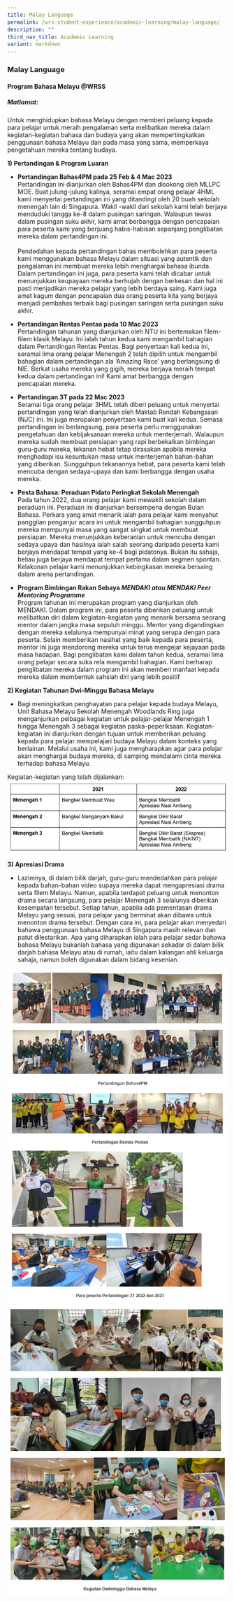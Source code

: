 ```yaml
---
title: Malay Language
permalink: /wrs-student-experience/academic-learning/malay-language/
description: ""
third_nav_title: Academic Learning
variant: markdown
---
```

### **Malay Language**
#### **Program Bahasa Melayu @WRSS**
##### **Matlamat:**
Untuk menghidupkan bahasa Melayu dengan memberi peluang kepada para pelajar untuk meraih pengalaman serta melibatkan mereka dalam kegiatan-kegiatan bahasa dan budaya yang akan mempertingkatkan penggunaan bahasa Melayu dan pada masa yang sama, memperkaya pengetahuan mereka tentang budaya.

**1) Pertandingan &amp; Program Luaran**

*   **Pertandingan Bahas4PM pada 25 Feb &amp; 4 Mac 2023**<br>
Pertandingan ini dianjurkan oleh Bahas4PM dan disokong oleh MLLPC MOE. Buat julung-julung kalinya, seramai empat orang pelajar 4HML kami menyertai pertandingan ini yang ditandingi oleh 20 buah sekolah menengah lain di Singapura. Wakil -wakil dari sekolah kami telah berjaya menduduki tangga ke-8 dalam pusingan saringan. Walaupun tewas dalam pusingan suku akhir, kami amat berbangga dengan pencapaian para peserta kami yang berjuang habis-habisan sepanjang penglibatan mereka dalam pertandingan ini.<br><br>
Pendedahan kepada pertandingan bahas membolehkan para peserta kami menggunakan bahasa Melayu dalam situasi yang autentik dan pengalaman ini membuat mereka lebih menghargai bahasa ibunda. Dalam pertandingan ini juga, para peserta kami telah dicabar untuk menunjukkan keupayaan mereka berhujah dengan berkesan dan hal ini pasti menjadikan mereka pelajar yang lebih berdaya saing. Kami juga amat kagum dengan pencapaian dua orang peserta kita yang berjaya menjadi pembahas terbaik bagi pusingan saringan serta pusingan suku akhir.

*   **Pertandingan Rentas Pentas pada 10 Mac 2023**<br>
Pertandingan tahunan yang dianjurkan oleh NTU ini bertemakan filem-filem klasik Melayu. Ini ialah tahun kedua kami mengambil bahagian dalam Pertandingan Rentas Pentas. Bagi penyertaan kali kedua ini, seramai lima orang pelajar Menengah 2 telah dipilih untuk mengambil bahagian dalam pertandingan ala ‘Amazing Race’ yang berlangsung di NIE. Berkat usaha mereka yang gigih, mereka berjaya meraih tempat kedua dalam pertandingan ini! Kami amat berbangga dengan pencapaian mereka.

*   **Pertandingan 3T pada 22 Mac 2023**<br>
Seramai tiga orang pelajar 3HML telah diberi peluang untuk menyertai pertandingan yang telah dianjurkan oleh Maktab Rendah Kebangsaan (NJC) ini. Ini juga merupakan penyertaan kami buat kali kedua. Semasa pertandingan ini berlangsung, para peserta perlu menggunakan pengetahuan dan kebijaksanaan mereka untuk menterjemah. Walaupun mereka sudah membuat persiapan yang rapi berbekalkan bimbingan guru-guru mereka, tekanan hebat tetap dirasakan apabila mereka menghadapi isu kesuntukan masa untuk menterjemah bahan-bahan yang diberikan. Sungguhpun tekanannya hebat, para peserta kami telah mencuba dengan sedaya-upaya dan kami berbangga dengan usaha mereka.

*   **Pesta Bahasa: Peraduan Pidato Peringkat Sekolah Menengah**<br>
Pada tahun 2022, dua orang pelajar kami mewakili sekolah dalam peraduan ini. Peraduan ini dianjurkan bersempena dengan Bulan Bahasa. Perkara yang amat menarik ialah para pelajar kami menyahut panggilan penganjur acara ini untuk mengambil bahagian sungguhpun mereka mempunyai masa yang sangat singkat untuk membuat persiapan. Mereka menunjukkan keberanian untuk mencuba dengan sedaya upaya dan hasilnya ialah salah seorang daripada peserta kami berjaya mendapat tempat yang ke-4 bagi pidatonya. Bukan itu sahaja, beliau juga berjaya mendapat tempat pertama dalam segmen spontan. Kelakonan pelajar kami menunjukkan kebingkasan mereka bersaing dalam arena pertandingan.

*   **Program Bimbingan Rakan Sebaya *MENDAKI  atau MENDAKI Peer Mentoring Programme***<br>
Program tahunan ini merupakan program yang dianjurkan oleh MENDAKI. Dalam program ini, para peserta diberikan peluang untuk melibatkan diri dalam kegiatan-kegiatan yang menarik bersama seorang mentor dalam jangka masa sepuluh minggu. Mentor yang digandingkan dengan mereka selalunya mempunyai minat yang serupa dengan para peserta. Selain memberikan nasihat yang baik kepada para peserta, mentor ini juga mendorong mereka untuk terus mengejar kejayaan pada masa hadapan. Bagi penglibatan kami dalam tahun kedua, seramai lima orang pelajar  secara suka rela mengambil bahagian. Kami berharap penglibatan mereka dalam program ini akan memberi manfaat kepada mereka dalam membentuk sahsiah diri yang lebih positif


**2) Kegiatan Tahunan Dwi-Minggu Bahasa Melayu**

*   Bagi meningkatkan penghayatan para pelajar kepada budaya Melayu, Unit Bahasa Melayu Sekolah Menengah Woodlands Ring juga menganjurkan pelbagai kegiatan untuk pelajar-pelajar Menengah 1 hingga Menengah 3 sebagai kegiatan paska-peperiksaan. Kegiatan-kegiatan ini dianjurkan dengan tujuan untuk memberikan peluang kepada para pelajar mempelajari budaya Melayu dalam konteks yang berlainan. Melalui usaha ini, kami juga mengharapkan agar para pelajar akan menghargai budaya mereka, di samping mendalami cinta mereka terhadap bahasa Melayu.

Kegiatan-kegiatan yang telah dijalankan:
![](/images/Table_2.jpg)

**3) Apresiasi Drama**
*   Lazimnya, di dalam bilik darjah, guru-guru mendedahkan para pelajar kepada bahan-bahan video supaya mereka dapat mengapresiasi drama serta filem Melayu. Namun, apabila terdapat peluang untuk menonton drama secara langsung, para pelajar Menengah 3 selalunya diberikan kesempatan tersebut. Setiap tahun, apabila ada pementasan drama Melayu yang sesuai, para pelajar yang berminat akan dibawa untuk menonton drama tersebut. Dengan cara ini, para pelajar akan menyedari bahawa penggunaan bahasa Melayu di Singapura masih relevan dan patut dilestarikan. Apa yang diharapkan ialah para pelajar sedar bahawa bahasa Melayu bukanlah bahasa yang digunakan sekadar di dalam bilik darjah bahasa Melayu atau di rumah, iaitu dalam kalangan ahli keluarga sahaja, namun boleh digunakan dalam bidang kesenian.

![](/images/ML_Picture1.jpg)
![](/images/ML_Picture2.jpg)
![](/images/ML_Picture4.jpg)

